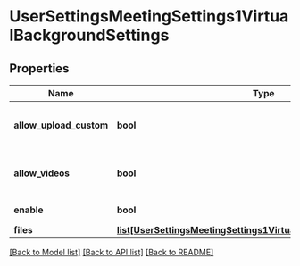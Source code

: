 # UserSettingsMeetingSettings1VirtualBackgroundSettings

## Properties
Name | Type | Description | Notes
------------ | ------------- | ------------- | -------------
**allow_upload_custom** | **bool** | Allow user to upload custom backgrounds. | [optional] 
**allow_videos** | **bool** | Allow use of videos for virtual backgrounds. | [optional] 
**enable** | **bool** | Enable virtual background. | [optional] 
**files** | [**list[UserSettingsMeetingSettings1VirtualBackgroundSettingsFiles]**](UserSettingsMeetingSettings1VirtualBackgroundSettingsFiles.md) |  | [optional] 

[[Back to Model list]](../README.md#documentation-for-models) [[Back to API list]](../README.md#documentation-for-api-endpoints) [[Back to README]](../README.md)

